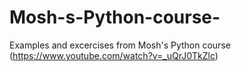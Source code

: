 # Mosh-s-Python-course-
Examples and excercises from Mosh's Python course (https://www.youtube.com/watch?v=_uQrJ0TkZlc)
